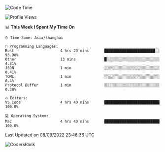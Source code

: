 <!--START_SECTION:waka-->
![Code Time](http://img.shields.io/badge/Code%20Time-1%2C676%20hrs%2022%20mins-blue)

![Profile Views](http://img.shields.io/badge/Profile%20Views-14-blue)

📊 **This Week I Spent My Time On** 

```text
⌚︎ Time Zone: Asia/Shanghai

💬 Programming Languages: 
Rust                     4 hrs 23 mins       ███████████████████████░░   93.98% 
Other                    13 mins             █░░░░░░░░░░░░░░░░░░░░░░░░   4.81% 
JSON                     1 min               ░░░░░░░░░░░░░░░░░░░░░░░░░   0.41% 
TOML                     1 min               ░░░░░░░░░░░░░░░░░░░░░░░░░   0.4% 
Protocol Buffer          1 min               ░░░░░░░░░░░░░░░░░░░░░░░░░   0.38%

🔥 Editors: 
VS Code                  4 hrs 40 mins       █████████████████████████   100.0%

💻 Operating System: 
Mac                      4 hrs 40 mins       █████████████████████████   100.0%

```


 Last Updated on 08/09/2022 23:48:36 UTC
<!--END_SECTION:waka-->

![CodersRank](https://cr-skills-chart-widget.azurewebsites.net/api/api?username=BugenZhao&padding=16&tooltip=true&branding=false&sort-by-score=true&skills=Rust%2C%20Swift%2C%20C%2C%20TypeScript%2C%20Java%2C%20Go%2C%20Dart%2C%20C%2B%2B%2C%20Python%2C%20Assembly%2C%20Shell%2C%20Kotlin)
